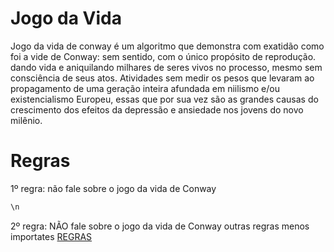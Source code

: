 
# Jogo da Vida
Jogo da vida de conway é um algoritmo que demonstra com exatidão como foi a vide de Conway: sem sentido, com o único propósito de reprodução. dando vida e aniquilando milhares de seres vivos no processo, mesmo sem consciência de seus atos. Atividades sem medir os pesos que levaram ao propagamento de uma geração inteira afundada em niilismo e/ou existencialismo Europeu, essas que por sua vez são as grandes causas do crescimento dos efeitos da depressão e ansiedade nos jovens do novo milênio. 

# Regras

1º regra: não fale sobre o jogo da vida de Conway
```python
\n
```
2º regra: NÃO fale sobre o jogo da vida de Conway
outras regras menos importates [REGRAS](https://pt.wikipedia.org/wiki/Jogo_da_vida)
